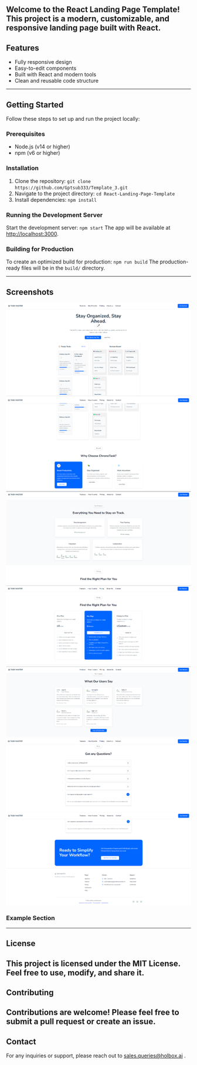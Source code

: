 ## Welcome to the React Landing Page Template! This project is a modern, customizable, and responsive landing page built with React.

## Features

- Fully responsive design
- Easy-to-edit components
- Built with React and modern tools
- Clean and reusable code structure

---

## Getting Started

Follow these steps to set up and run the project locally:

### Prerequisites

- Node.js (v14 or higher)
- npm (v6 or higher)

### Installation

1. Clone the repository: `git clone https://github.com/Gptsub333/Template_3.git`
2. Navigate to the project directory: `cd React-Landing-Page-Template`
3. Install dependencies: `npm install`

### Running the Development Server

Start the development server: `npm start`
The app will be available at [http://localhost:3000](http://localhost:3000).

### Building for Production

To create an optimized build for production: `npm run build`
The production-ready files will be in the `build/` directory.

---

## Screenshots

![alt text](image.png)
![alt text](image-1.png)
![alt text](image-2.png)
![alt text](image-3.png)
![alt text](image-4.png)
![alt text](image-5.png)
![alt text](image-6.png)

### Example Section

---

## License

## This project is licensed under the MIT License. Feel free to use, modify, and share it.

## Contributing

## Contributions are welcome! Please feel free to submit a pull request or create an issue.

## Contact

For any inquiries or support, please reach out to sales.queries@holbox.ai .
